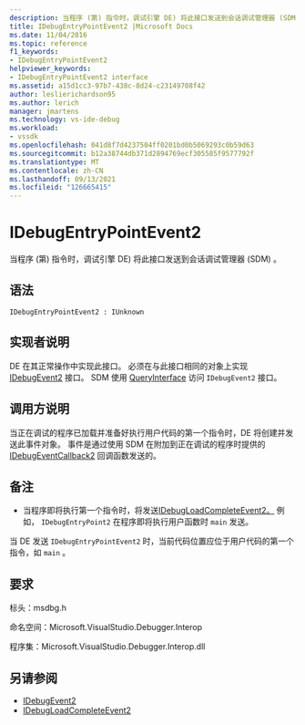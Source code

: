 ```yaml
---
description: 当程序 (第) 指令时，调试引擎 DE) 将此接口发送到会话调试管理器 (SDM) 。
title: IDebugEntryPointEvent2 |Microsoft Docs
ms.date: 11/04/2016
ms.topic: reference
f1_keywords:
- IDebugEntryPointEvent2
helpviewer_keywords:
- IDebugEntryPointEvent2 interface
ms.assetid: a15d1cc3-97b7-438c-8d24-c23149708f42
author: leslierichardson95
ms.author: lerich
manager: jmartens
ms.technology: vs-ide-debug
ms.workload:
- vssdk
ms.openlocfilehash: 041d8f7d4237504ff0201bd0b5069293c0b59d63
ms.sourcegitcommit: b12a38744db371d2894769ecf305585f9577792f
ms.translationtype: MT
ms.contentlocale: zh-CN
ms.lasthandoff: 09/13/2021
ms.locfileid: "126665415"
---
```

# <a name="idebugentrypointevent2"></a>IDebugEntryPointEvent2
当程序 (第) 指令时，调试引擎 DE) 将此接口发送到会话调试管理器 (SDM) 。

## <a name="syntax"></a>语法

```
IDebugEntryPointEvent2 : IUnknown
```

## <a name="notes-for-implementers"></a>实现者说明
 DE 在其正常操作中实现此接口。 必须在与此接口相同的对象上实现 [IDebugEvent2](../../../extensibility/debugger/reference/idebugevent2.md) 接口。 SDM 使用 [QueryInterface](/cpp/atl/queryinterface) 访问 `IDebugEvent2` 接口。

## <a name="notes-for-callers"></a>调用方说明
 当正在调试的程序已加载并准备好执行用户代码的第一个指令时，DE 将创建并发送此事件对象。 事件是通过使用 SDM 在附加到正在调试的程序时提供的 [IDebugEventCallback2](../../../extensibility/debugger/reference/idebugeventcallback2.md) 回调函数发送的。

## <a name="remarks"></a>备注
- 当程序即将执行第一个指令时，将发送[IDebugLoadCompleteEvent2。](../../../extensibility/debugger/reference/idebugloadcompleteevent2.md) 例如， `IDebugEntryPoint2` 在程序即将执行用户函数时 `main` 发送。

 当 DE 发送 `IDebugEntryPointEvent2` 时，当前代码位置应位于用户代码的第一个指令，如 `main` 。

## <a name="requirements"></a>要求
 标头：msdbg.h

 命名空间：Microsoft.VisualStudio.Debugger.Interop

 程序集：Microsoft.VisualStudio.Debugger.Interop.dll

## <a name="see-also"></a>另请参阅
- [IDebugEvent2](../../../extensibility/debugger/reference/idebugevent2.md)
- [IDebugLoadCompleteEvent2](../../../extensibility/debugger/reference/idebugloadcompleteevent2.md)
